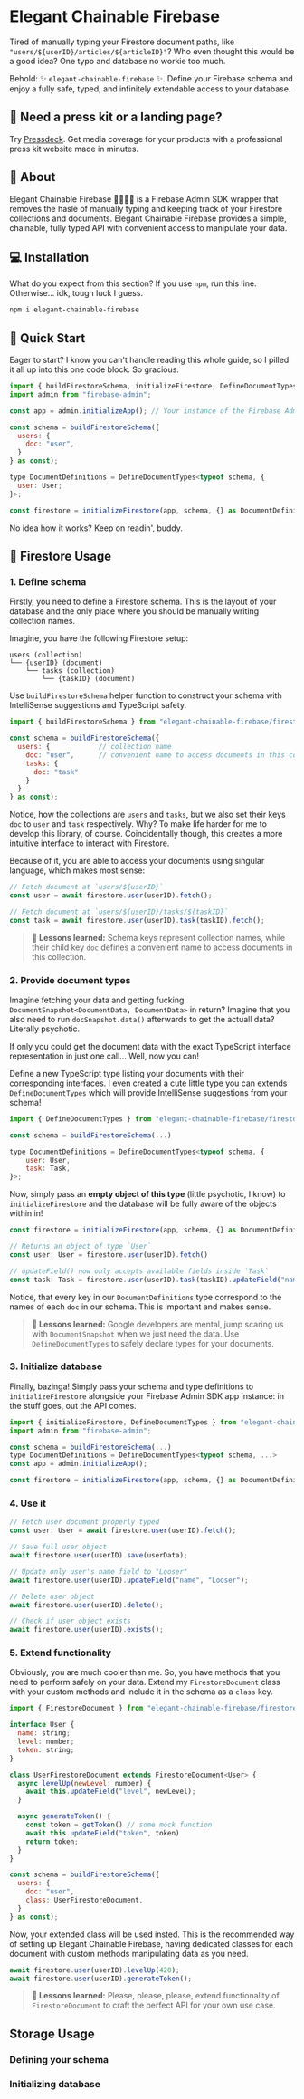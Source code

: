 # Elegant Chainable Firebase

Tired of manually typing your Firestore document paths, like `"users/${userID}/articles/${articleID}"`? Who even thought this would be a good idea? One typo and database no workie too much.

Behold: ✨ `elegant-chainable-firebase` ✨. Define your Firebase schema and enjoy a fully safe, typed, and infinitely extendable access to your database.

## 📢 Need a press kit or a landing page?

Try [Pressdeck](https://pressdeck.io/?utm_source=elegant_chainable_firebase). Get media coverage for your products with a professional press kit website made in minutes.

## 🤔 About

Elegant Chainable Firebase 🫦🥵👅💦 is a Firebase Admin SDK wrapper that removes the hasle of manually typing and keeping track of your Firestore collections and documents. Elegant Chainable Firebase provides a simple, chainable, fully typed API with convenient access to manipulate your data.

## 💻 Installation

What do you expect from this section? If you use `npm`, run this line. Otherwise... idk, tough luck I guess.

```bash
npm i elegant-chainable-firebase
```

## 🏁 Quick Start

Eager to start? I know you can't handle reading this whole guide, so I pilled it all up into this one code block. So gracious.

```javascript
import { buildFirestoreSchema, initializeFirestore, DefineDocumentTypes } from "elegant-chainable-firebase/firestore";
import admin from "firebase-admin";

const app = admin.initializeApp(); // Your instance of the Firebase Admin SDK

const schema = buildFirestoreSchema({
  users: {
    doc: "user",
  }
} as const);

type DocumentDefinitions = DefineDocumentTypes<typeof schema, {
  user: User;
}>;

const firestore = initializeFirestore(app, schema, {} as DocumentDefinitions);
```

No idea how it works? Keep on readin', buddy.

## 👀 Firestore Usage

### 1. Define schema

Firstly, you need to define a Firestore schema. This is the layout of your database and the only place where you should be manually writing collection names.

Imagine, you have the following Firestore setup:

```
users (collection)
└── {userID} (document)
    └── tasks (collection)
        └── {taskID} (document)
```

Use `buildFirestoreSchema` helper function to construct your schema with IntelliSense suggestions and TypeScript safety.

```javascript
import { buildFirestoreSchema } from "elegant-chainable-firebase/firestore";

const schema = buildFirestoreSchema({
  users: {            // collection name
    doc: "user",      // convenient name to access documents in this collection
    tasks: {
      doc: "task"
    }
  }
} as const);
```

Notice, how the collections are `users` and `tasks`, but we also set their keys `doc` to `user` and `task` respectively. Why? To make life harder for me to develop this library, of course. Coincidentally though, this creates a more intuitive interface to interact with Firestore.

Because of it, you are able to access your documents using singular language, which makes most sense:

```javascript
// Fetch document at `users/${userID}`
const user = await firestore.user(userID).fetch();

// Fetch document at `users/${userID}/tasks/${taskID}`
const task = await firestore.user(userID).task(taskID).fetch();
```

> **🤤 Lessons learned:** Schema keys represent collection names, while their child key `doc` defines a convenient name to access documents in this collection.

### 2. Provide document types

Imagine fetching your data and getting fucking `DocumentSnapshot<DocumentData, DocumentData>` in return? Imagine that you also need to run `docSnapshot.data()` afterwards to get the actuall data? Literally psychotic.

If only you could get the document data with the exact TypeScript interface representation in just one call... Well, now you can!

Define a new TypeScript type listing your documents with their corresponding interfaces. I even created a cute little type you can extends `DefineDocumentTypes` which will provide IntelliSense suggestions from your schema!

```javascript
import { DefineDocumentTypes } from "elegant-chainable-firebase/firestore";

const schema = buildFirestoreSchema(...)

type DocumentDefinitions = DefineDocumentTypes<typeof schema, {
    user: User,
    task: Task,
}>;
```

Now, simply pass an **empty object of this type** (little psychotic, I know) to `initializeFirestore` and the database will be fully aware of the objects within in!

```javascript
const firestore = initializeFirestore(app, schema, {} as DocumentDefinitions);

// Returns an object of type `User`
const user: User = firestore.user(userID).fetch()

// updateField() now only accepts available fields inside `Task`
const task: Task = firestore.user(userID).task(taskID).updateField("name")
```

Notice, that every key in our `DocumentDefinitions` type correspond to the names of each `doc` in our schema. This is important and makes sense.

> **🤤 Lessons learned:** Google developers are mental, jump scaring us with `DocumentSnapshot` when we just need the data. Use `DefineDocumentTypes` to safely declare types for your documents.

### 3. Initialize database

Finally, bazinga! Simply pass your schema and type definitions to `initializeFirestore` alongside your Firebase Admin SDK app instance: in the stuff goes, out the API comes.

```javascript
import { initializeFirestore, DefineDocumentTypes } from "elegant-chainable-firebase/firestore";
import admin from "firebase-admin";

const schema = buildFirestoreSchema(...)
type DocumentDefinitions = DefineDocumentTypes<typeof schema, ...>
const app = admin.initializeApp();

const firestore = initializeFirestore(app, schema, {} as DocumentDefinitions);
```

### 4. Use it

```javascript
// Fetch user document properly typed
const user: User = await firestore.user(userID).fetch();

// Save full user object
await firestore.user(userID).save(userData);

// Update only user's name field to "Looser"
await firestore.user(userID).updateField("name", "Looser");

// Delete user object
await firestore.user(userID).delete();

// Check if user object exists
await firestore.user(userID).exists();
```

### 5. Extend functionality

Obviously, you are much cooler than me. So, you have methods that you need to perform safely on your data. Extend my `FirestoreDocument` class with your custom methods and include it in the schema as a `class` key.

```javascript
import { FirestoreDocument } from "elegant-chainable-firebase/firestore";

interface User {
  name: string;
  level: number;
  token: string;
}

class UserFirestoreDocument extends FirestoreDocument<User> {
  async levelUp(newLevel: number) {
    await this.updateField("level", newLevel);
  }

  async generateToken() {
    const token = getToken() // some mock function
    await this.updateField("token", token)
    return token;
  }
}

const schema = buildFirestoreSchema({
  users: {
    doc: "user",
    class: UserFirestoreDocument,
  }
} as const);
```

Now, your extended class will be used insted. This is the recommended way of setting up Elegant Chainable Firebase, having dedicated classes for each document with custom methods manipulating data as you need.

```javascript
await firestore.user(userID).levelUp(420);
await firestore.user(userID).generateToken();
```

> **🤤 Lessons learned:** Please, please, please, extend functionality of `FirestoreDocument` to craft the perfect API for your own use case.

## Storage Usage

### Defining your schema

### Initializing database
